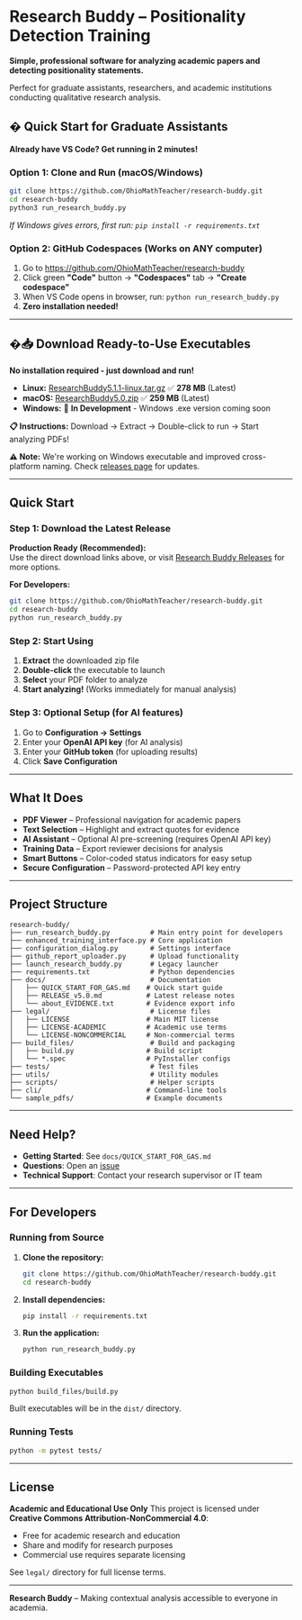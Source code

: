 # Research Buddy – Positionality Detection Training

**Simple, professional software for analyzing academic papers and detecting positionality statements.**

Perfect for graduate assistants, researchers, and academic institutions conducting qualitative research analysis.

## � **Quick Start for Graduate Assistants**

**Already have VS Code? Get running in 2 minutes!**

### **Option 1: Clone and Run (macOS/Windows)**
```bash
git clone https://github.com/OhioMathTeacher/research-buddy.git
cd research-buddy
python3 run_research_buddy.py
```
*If Windows gives errors, first run: `pip install -r requirements.txt`*

### **Option 2: GitHub Codespaces (Works on ANY computer)**
1. Go to https://github.com/OhioMathTeacher/research-buddy
2. Click green **"Code"** button → **"Codespaces"** tab → **"Create codespace"**
3. When VS Code opens in browser, run: `python run_research_buddy.py`
4. **Zero installation needed!**

---

## �📥 **Download Ready-to-Use Executables**

**No installation required - just download and run!**

- **Linux:** [ResearchBuddy5.1.1-linux.tar.gz](https://github.com/OhioMathTeacher/research-buddy/releases/download/v5.1.1/ResearchBuddy5.1.1-linux.tar.gz) ✅ **278 MB** (Latest)
- **macOS:** [ResearchBuddy5.0.zip](https://github.com/OhioMathTeacher/research-buddy/releases/download/v5.0/ResearchBuddy5.0.zip) ✅ **259 MB** (Latest) 
- **Windows:** 🔄 **In Development** - Windows .exe version coming soon

**📋 Instructions:** Download → Extract → Double-click to run → Start analyzing PDFs!

**⚠️ Note:** We're working on Windows executable and improved cross-platform naming. Check [releases page](https://github.com/OhioMathTeacher/research-buddy/releases) for updates.

---

## Quick Start

### Step 1: Download the Latest Release

**Production Ready (Recommended):**  
Use the direct download links above, or visit [Research Buddy Releases](https://github.com/OhioMathTeacher/research-buddy/releases/latest) for more options.

**For Developers:**
```bash
git clone https://github.com/OhioMathTeacher/research-buddy.git
cd research-buddy
python run_research_buddy.py
```

### Step 2: Start Using

1. **Extract** the downloaded zip file
2. **Double-click** the executable to launch
3. **Select** your PDF folder to analyze
4. **Start analyzing!** (Works immediately for manual analysis)

### Step 3: Optional Setup (for AI features)

1. Go to **Configuration → Settings**
2. Enter your **OpenAI API key** (for AI analysis)
3. Enter your **GitHub token** (for uploading results)
4. Click **Save Configuration**

---

## What It Does

* **PDF Viewer** – Professional navigation for academic papers
* **Text Selection** – Highlight and extract quotes for evidence
* **AI Assistant** – Optional AI pre-screening (requires OpenAI API key)
* **Training Data** – Export reviewer decisions for analysis
* **Smart Buttons** – Color-coded status indicators for easy setup
* **Secure Configuration** – Password-protected API key entry

---

## Project Structure

```
research-buddy/
├── run_research_buddy.py          # Main entry point for developers
├── enhanced_training_interface.py # Core application
├── configuration_dialog.py        # Settings interface  
├── github_report_uploader.py      # Upload functionality
├── launch_research_buddy.py       # Legacy launcher
├── requirements.txt               # Python dependencies
├── docs/                          # Documentation
│   ├── QUICK_START_FOR_GAS.md    # Quick start guide
│   ├── RELEASE_v5.0.md           # Latest release notes
│   └── about_EVIDENCE.txt        # Evidence export info
├── legal/                         # License files
│   ├── LICENSE                   # Main MIT license
│   ├── LICENSE-ACADEMIC          # Academic use terms
│   └── LICENSE-NONCOMMERCIAL     # Non-commercial terms
├── build_files/                   # Build and packaging
│   ├── build.py                  # Build script
│   └── *.spec                    # PyInstaller configs
├── tests/                         # Test files
├── utils/                         # Utility modules
├── scripts/                       # Helper scripts
├── cli/                          # Command-line tools
└── sample_pdfs/                  # Example documents
```

---

## Need Help?

* **Getting Started**: See `docs/QUICK_START_FOR_GAS.md`
* **Questions**: Open an [issue](https://github.com/OhioMathTeacher/research-buddy/issues)
* **Technical Support**: Contact your research supervisor or IT team

---

## For Developers

### Running from Source

1. **Clone the repository:**
   ```bash
   git clone https://github.com/OhioMathTeacher/research-buddy.git
   cd research-buddy
   ```

2. **Install dependencies:**
   ```bash
   pip install -r requirements.txt
   ```

3. **Run the application:**
   ```bash
   python run_research_buddy.py
   ```

### Building Executables

```bash
python build_files/build.py
```

Built executables will be in the `dist/` directory.

### Running Tests

```bash
python -m pytest tests/
```

---

## License

**Academic and Educational Use Only**
This project is licensed under **Creative Commons Attribution-NonCommercial 4.0**:

* Free for academic research and education
* Share and modify for research purposes
* Commercial use requires separate licensing

See `legal/` directory for full license terms.

---

**Research Buddy** – Making contextual analysis accessible to everyone in academia.
